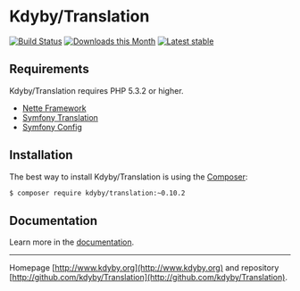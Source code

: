Kdyby/Translation
======

[![Build Status](https://travis-ci.org/Kdyby/Translation.svg?branch=nette-2.0)](https://travis-ci.org/Kdyby/Translation)
[![Downloads this Month](https://img.shields.io/packagist/dm/kdyby/translation.svg)](https://packagist.org/packages/kdyby/translation)
[![Latest stable](https://img.shields.io/packagist/v/kdyby/translation.svg)](https://packagist.org/packages/kdyby/translation)


Requirements
------------

Kdyby/Translation requires PHP 5.3.2 or higher.

- [Nette Framework](https://github.com/nette/nette)
- [Symfony Translation](https://github.com/symfony/translation)
- [Symfony Config](https://github.com/symfony/config)


Installation
------------

The best way to install Kdyby/Translation is using the [Composer](http://getcomposer.org/):

```sh
$ composer require kdyby/translation:~0.10.2
```


Documentation
------------

Learn more in the [documentation](https://github.com/Kdyby/Translation/blob/nette-2.0/docs/en/index.md).


-----

Homepage [http://www.kdyby.org](http://www.kdyby.org) and repository [http://github.com/kdyby/Translation](http://github.com/kdyby/Translation).
